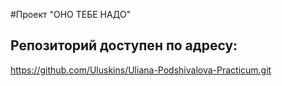 #Проект "ОНО ТЕБЕ НАДО"

## Репозиторий доступен по адресу:
https://github.com/Uluskins/Uliana-Podshivalova-Practicum.git
